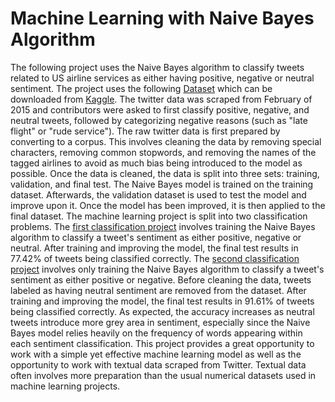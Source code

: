# Machine Learning with Naive Bayes Algorithm 
The following project uses the Naive Bayes algorithm to classify tweets related to US airline services as either having positive, negative or neutral sentiment. The project uses the following <a href="https://raw.githubusercontent.com/mlombera94/airline_sentiment/master/Tweets.csv" target="_blank">Dataset</a> which can be downloaded from <a href="https://www.kaggle.com/crowdflower/twitter-airline-sentiment" target="_blank">Kaggle</a>. The twitter data was scraped from February of 2015 and contributors were asked to first classify positive, negative, and neutral tweets, followed by categorizing negative reasons (such as "late flight" or "rude service"). The raw twitter data is first prepared by converting to a corpus. This involves cleaning the data by removing special characters, removing common stopwords, and removing the names of the tagged airlines to avoid as much bias being introduced to the model as possible. Once the data is cleaned, the data is split into three sets: training, validation, and final test. The Naive Bayes model is trained on the training dataset. Afterwards, the validation dataset is used to test the model and improve upon it. Once the model has been improved, it is then applied to the final dataset. 
The machine learning project is split into two classification problems. The <a href="https://github.com/mlombera94/airline_sentiment/blob/master/NB_Classification__Pos%2C_Neg%2C_Nue_.md" target="_blank">first classification project</a> involves training the Naive Bayes algorithm to classify a tweet's sentiment as either positive, negative or neutral. After training and improving the model, the final test results in 77.42% of tweets being classified correctly. 
The <a href="https://github.com/mlombera94/airline_sentiment/blob/master/NB_Classification_Binary__Pos%2C_Neg_.md" target="_blank">second classification project</a> involves only training the Naive Bayes algorithm to classify a tweet's sentiment as either positive or negative. Before cleaning the data, tweets labeled as having neutral sentiment are removed from the dataset. After training and improving the model, the final test results in 91.61% of tweets being classified correctly. As expected, the accuracy increases as neutral tweets introduce more grey area in sentiment, especially since the Naive Bayes model relies heavily on the frequency of words appearing within each sentiment classification. 
This project provides a great opportunity to work with a simple yet effective machine learning model as well as the opportunity to work with textual data scraped from Twitter. Textual data often involves more preparation than the usual numerical datasets used in machine learning projects. 
